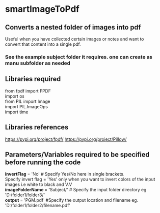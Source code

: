 # smartImageToPdf
## Converts a nested folder of images into pdf
Useful when you have collected certain images or notes and want to convert that content into a single pdf.
### See the example subject folder it requires. one can create as manu subfolder as needed

## Libraries required
from fpdf import FPDF <br>
import os <br>
from PIL import Image <br>
import PIL.ImageOps <br>
import time <br>

## Libraries references
https://pypi.org/project/fpdf/
https://pypi.org/project/Pillow/

## Parameters/Variables required to be specified before running the code <br>
<b> invertFlag </b> = 'No' # Specify Yes/No here in single brackets. <br>
Specify invert flag = 'Yes' only when you want to invert colors of the input images i.e white to black and V.V <br>
<b> imageFolderName </b> = 'Subject/' # Specify the input folder directory eg 'D:/folder1/folder3/' <br>
<b> output </b> = 'PGM.pdf' #Specify the output location and filename eg. 'D:/folder1/folder2/filename.pdf' <br>
